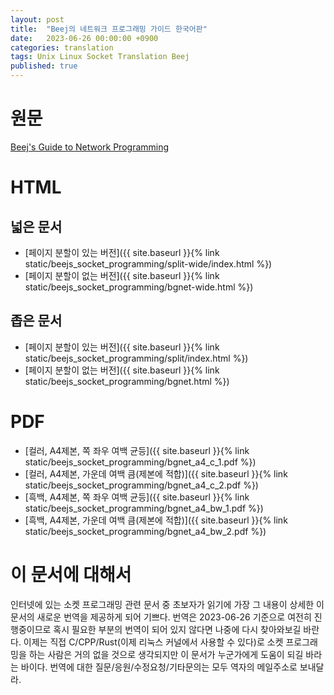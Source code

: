 ```yaml
---
layout: post
title:  "Beej의 네트워크 프로그래밍 가이드 한국어판"
date:   2023-06-26 00:00:00 +0900
categories: translation
tags: Unix Linux Socket Translation Beej
published: true
---
```


# 원문

[Beej's Guide to Network Programming](https://beej.us/guide/bgnet/)

# HTML

## 넓은 문서

- [페이지 분할이 있는 버전]({{ site.baseurl }}{% link static/beejs_socket_programming/split-wide/index.html %})
- [페이지 분할이 없는 버전]({{ site.baseurl }}{% link static/beejs_socket_programming/bgnet-wide.html %})


## 좁은 문서

- [페이지 분할이 있는 버전]({{ site.baseurl }}{% link static/beejs_socket_programming/split/index.html %})
- [페이지 분할이 없는 버전]({{ site.baseurl }}{% link static/beejs_socket_programming/bgnet.html %})


# PDF

- [컬러, A4제본, 쪽 좌우 여백 균등]({{ site.baseurl }}{% link static/beejs_socket_programming/bgnet_a4_c_1.pdf %})
- [컬러, A4제본, 가운데 여백 큼(제본에 적합)]({{ site.baseurl }}{% link static/beejs_socket_programming/bgnet_a4_c_2.pdf %})
- [흑백, A4제본, 쪽 좌우 여백 균등]({{ site.baseurl }}{% link static/beejs_socket_programming/bgnet_a4_bw_1.pdf %})
- [흑백, A4제본, 가운데 여백 큼(제본에 적합)]({{ site.baseurl }}{% link static/beejs_socket_programming/bgnet_a4_bw_2.pdf %})

# 이 문서에 대해서

인터넷에 있는 소켓 프로그래밍 관련 문서 중 초보자가 읽기에 가장 그 내용이 상세한 이 문서의 새로운 번역을 제공하게 되어 기쁘다.
번역은 2023-06-26 기준으로 여전히 진행중이므로 혹시 필요한 부분의 번역이 되어 있지 않다면 나중에 다시 찾아와보길 바란다.
이제는 직접 C/CPP/Rust(이제 리눅스 커널에서 사용할 수 있다)로 소켓 프로그래밍을 하는 사람은 거의 없을 것으로 생각되지만 이 문서가 누군가에게 도움이 되길 바라는 바이다. 번역에 대한 질문/응원/수정요청/기타문의는 모두 역자의 메일주소로 보내달라.